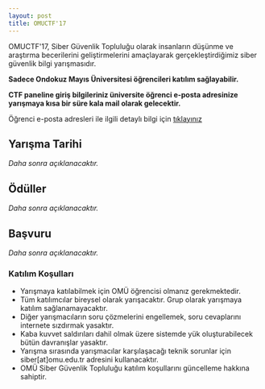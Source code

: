 ```yaml
---
layout: post
title: OMUCTF'17
---
```


OMUCTF'17, Siber Güvenlik Topluluğu olarak insanların düşünme ve araştırma becerilerini geliştirmelerini amaçlayarak gerçekleştirdiğimiz siber güvenlik bilgi yarışmasıdır. 

**Sadece Ondokuz Mayıs Üniversitesi öğrencileri katılım sağlayabilir.**

**CTF paneline giriş bilgileriniz üniversite öğrenci e-posta adresinize yarışmaya kısa bir süre kala mail olarak gelecektir.**

Öğrenci e-posta adresleri ile ilgili detaylı bilgi için [tıklayınız](http://bidb.omu.edu.tr/tr/hizmetler/eposta)

## Yarışma Tarihi

_Daha sonra açıklanacaktır._

## Ödüller

_Daha sonra açıklanacaktır._

## Başvuru

_Daha sonra açıklanacaktır._

### Katılım Koşulları

* Yarışmaya katılabilmek için OMÜ öğrencisi olmanız gerekmektedir.
* Tüm katılımcılar bireysel olarak yarışacaktır. Grup olarak yarışmaya katılım sağlanamayacaktır.
* Diğer yarışmacıların soru çözmelerini engellemek, soru cevaplarını internete sızdırmak yasaktır.
* Kaba kuvvet saldırıları dahil olmak üzere sistemde yük oluşturabilecek bütün davranışlar yasaktır.
* Yarışma sırasında yarışmacılar karşılaşacağı teknik sorunlar için siber[at]omu.edu.tr adresini kullanacaktır.
* OMÜ Siber Güvenlik Topluluğu katılım koşullarını güncelleme hakkına sahiptir.